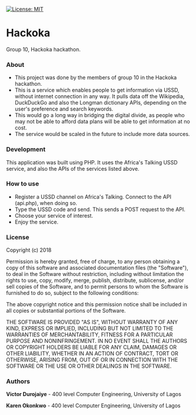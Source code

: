 [![License: MIT](https://img.shields.io/badge/License-MIT-yellow.svg)](https://opensource.org/licenses/MIT)

# Hackoka
Group 10, Hackoka hackathon.


### About
* This project was done by the members of group 10 in the Hackoka hackathon. 
* This is a service which enables people to get information via USSD, without internet connection in any way. It pulls data off the Wikipedia, DuckDuckGo and also the Longman dictionary APIs, depending on the user's preference and search keywords. 
* This would go a long way in bridging the digital divide, as people who may not be able to afford data plans will be able to get information at no cost. 
* The service would be scaled in the future to include more data sources.


### Development 
This application was built using PHP. It uses the Africa's Talking USSD service, and also the APIs of the services listed above. 


### How to use
* Register a USSD channel on Africa's Talking. Connect to the API (api.php), when doing so.
* Type the USSD code and send. This sends a POST request to the API. 
* Choose your service of interest. 
* Enjoy the service. 


### License 
Copyright (c) 2018

Permission is hereby granted, free of charge, to any person obtaining a copy of this software and associated documentation files (the "Software"), to deal in the Software without restriction, including without limitation the rights
to use, copy, modify, merge, publish, distribute, sublicense, and/or sell copies of the Software, and to permit persons to whom the Software is furnished to do so, subject to the following conditions:

The above copyright notice and this permission notice shall be included in all copies or substantial portions of the Software.

THE SOFTWARE IS PROVIDED "AS IS", WITHOUT WARRANTY OF ANY KIND, EXPRESS OR IMPLIED, INCLUDING BUT NOT LIMITED TO THE WARRANTIES OF MERCHANTABILITY, FITNESS FOR A PARTICULAR PURPOSE AND NONINFRINGEMENT. IN NO EVENT SHALL THE AUTHORS OR COPYRIGHT HOLDERS BE LIABLE FOR ANY CLAIM, DAMAGES OR OTHER LIABILITY, WHETHER IN AN ACTION OF CONTRACT, TORT OR OTHERWISE, ARISING FROM, OUT OF OR IN CONNECTION WITH THE SOFTWARE OR THE USE OR OTHER DEALINGS IN THE SOFTWARE.


### Authors
**Victor Durojaiye** - 400 level Computer Engineering, University of Lagos

**Karen Okonkwo** - 400 level Computer Engineering, University of Lagos
